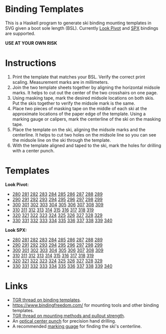 # Binding Templates

This is a Haskell program to generate ski binding
mounting templates in SVG given a boot sole length (BSL).
Currently [Look Pivot](http://www.look-bindings.com/en-ca/products/bindings/open/allmountain-free-expert)
and [SPX](http://www.look-bindings.com/en-ca/products/bindings/open/allmountain-free-expert)
bindings are supported.

**USE AT YOUR OWN RISK**


# Instructions

1. Print the template that matches your BSL.
   Verify the correct print scaling.
   Measurement marks are in millimeters.
2. Join the two template sheets together by aligning the
   horizontal midsole marks.  It helps to cut out the center of
   the two crosshairs on one page.
3. Using masking tape, mark the desired midsole locations
   on both skis.  Put the skis together to verify 
   the midsole mark is the same.
4. Place two pieces of masking tape on the middle of each ski
   at the approximate locations of the paper edge of the template.
   Using a marking gauge or calipers, mark the centerline
   of the ski on the masking tape.
5. Place the template on the ski, aligning the midsole marks
   and the centerline.
   It helps to cut two holes on the midsole line so you can 
   see the midsole line on the ski through the template.
6. With the template aligned and taped to the ski, mark the
   holes for drilling with a center punch.


# Templates

**Look Pivot:**

- [280](https://github.com/tomahawkins/binding-templates/blob/master/pivot/pivot_bsl_280.svg)
  [281](https://github.com/tomahawkins/binding-templates/blob/master/pivot/pivot_bsl_281.svg)
  [282](https://github.com/tomahawkins/binding-templates/blob/master/pivot/pivot_bsl_282.svg)
  [283](https://github.com/tomahawkins/binding-templates/blob/master/pivot/pivot_bsl_283.svg)
  [284](https://github.com/tomahawkins/binding-templates/blob/master/pivot/pivot_bsl_284.svg)
  [285](https://github.com/tomahawkins/binding-templates/blob/master/pivot/pivot_bsl_285.svg)
  [286](https://github.com/tomahawkins/binding-templates/blob/master/pivot/pivot_bsl_286.svg)
  [287](https://github.com/tomahawkins/binding-templates/blob/master/pivot/pivot_bsl_287.svg)
  [288](https://github.com/tomahawkins/binding-templates/blob/master/pivot/pivot_bsl_288.svg)
  [289](https://github.com/tomahawkins/binding-templates/blob/master/pivot/pivot_bsl_289.svg)
- [290](https://github.com/tomahawkins/binding-templates/blob/master/pivot/pivot_bsl_290.svg)
  [291](https://github.com/tomahawkins/binding-templates/blob/master/pivot/pivot_bsl_291.svg)
  [292](https://github.com/tomahawkins/binding-templates/blob/master/pivot/pivot_bsl_292.svg)
  [293](https://github.com/tomahawkins/binding-templates/blob/master/pivot/pivot_bsl_293.svg)
  [294](https://github.com/tomahawkins/binding-templates/blob/master/pivot/pivot_bsl_294.svg)
  [295](https://github.com/tomahawkins/binding-templates/blob/master/pivot/pivot_bsl_295.svg)
  [296](https://github.com/tomahawkins/binding-templates/blob/master/pivot/pivot_bsl_296.svg)
  [297](https://github.com/tomahawkins/binding-templates/blob/master/pivot/pivot_bsl_297.svg)
  [298](https://github.com/tomahawkins/binding-templates/blob/master/pivot/pivot_bsl_298.svg)
  [299](https://github.com/tomahawkins/binding-templates/blob/master/pivot/pivot_bsl_299.svg)
- [300](https://github.com/tomahawkins/binding-templates/blob/master/pivot/pivot_bsl_300.svg)
  [301](https://github.com/tomahawkins/binding-templates/blob/master/pivot/pivot_bsl_301.svg)
  [302](https://github.com/tomahawkins/binding-templates/blob/master/pivot/pivot_bsl_302.svg)
  [303](https://github.com/tomahawkins/binding-templates/blob/master/pivot/pivot_bsl_303.svg)
  [304](https://github.com/tomahawkins/binding-templates/blob/master/pivot/pivot_bsl_304.svg)
  [305](https://github.com/tomahawkins/binding-templates/blob/master/pivot/pivot_bsl_305.svg)
  [306](https://github.com/tomahawkins/binding-templates/blob/master/pivot/pivot_bsl_306.svg)
  [307](https://github.com/tomahawkins/binding-templates/blob/master/pivot/pivot_bsl_307.svg)
  [308](https://github.com/tomahawkins/binding-templates/blob/master/pivot/pivot_bsl_308.svg)
  [309](https://github.com/tomahawkins/binding-templates/blob/master/pivot/pivot_bsl_309.svg)
- [310](https://github.com/tomahawkins/binding-templates/blob/master/pivot/pivot_bsl_310.svg)
  [311](https://github.com/tomahawkins/binding-templates/blob/master/pivot/pivot_bsl_311.svg)
  [312](https://github.com/tomahawkins/binding-templates/blob/master/pivot/pivot_bsl_312.svg)
  [313](https://github.com/tomahawkins/binding-templates/blob/master/pivot/pivot_bsl_313.svg)
  [314](https://github.com/tomahawkins/binding-templates/blob/master/pivot/pivot_bsl_314.svg)
  [315](https://github.com/tomahawkins/binding-templates/blob/master/pivot/pivot_bsl_315.svg)
  [316](https://github.com/tomahawkins/binding-templates/blob/master/pivot/pivot_bsl_316.svg)
  [317](https://github.com/tomahawkins/binding-templates/blob/master/pivot/pivot_bsl_317.svg)
  [318](https://github.com/tomahawkins/binding-templates/blob/master/pivot/pivot_bsl_318.svg)
  [319](https://github.com/tomahawkins/binding-templates/blob/master/pivot/pivot_bsl_319.svg)
- [320](https://github.com/tomahawkins/binding-templates/blob/master/pivot/pivot_bsl_320.svg)
  [321](https://github.com/tomahawkins/binding-templates/blob/master/pivot/pivot_bsl_321.svg)
  [322](https://github.com/tomahawkins/binding-templates/blob/master/pivot/pivot_bsl_322.svg)
  [323](https://github.com/tomahawkins/binding-templates/blob/master/pivot/pivot_bsl_323.svg)
  [324](https://github.com/tomahawkins/binding-templates/blob/master/pivot/pivot_bsl_324.svg)
  [325](https://github.com/tomahawkins/binding-templates/blob/master/pivot/pivot_bsl_325.svg)
  [326](https://github.com/tomahawkins/binding-templates/blob/master/pivot/pivot_bsl_326.svg)
  [327](https://github.com/tomahawkins/binding-templates/blob/master/pivot/pivot_bsl_327.svg)
  [328](https://github.com/tomahawkins/binding-templates/blob/master/pivot/pivot_bsl_328.svg)
  [329](https://github.com/tomahawkins/binding-templates/blob/master/pivot/pivot_bsl_329.svg)
- [330](https://github.com/tomahawkins/binding-templates/blob/master/pivot/pivot_bsl_330.svg)
  [331](https://github.com/tomahawkins/binding-templates/blob/master/pivot/pivot_bsl_331.svg)
  [332](https://github.com/tomahawkins/binding-templates/blob/master/pivot/pivot_bsl_332.svg)
  [333](https://github.com/tomahawkins/binding-templates/blob/master/pivot/pivot_bsl_333.svg)
  [334](https://github.com/tomahawkins/binding-templates/blob/master/pivot/pivot_bsl_334.svg)
  [335](https://github.com/tomahawkins/binding-templates/blob/master/pivot/pivot_bsl_335.svg)
  [336](https://github.com/tomahawkins/binding-templates/blob/master/pivot/pivot_bsl_336.svg)
  [337](https://github.com/tomahawkins/binding-templates/blob/master/pivot/pivot_bsl_337.svg)
  [338](https://github.com/tomahawkins/binding-templates/blob/master/pivot/pivot_bsl_338.svg)
  [339](https://github.com/tomahawkins/binding-templates/blob/master/pivot/pivot_bsl_339.svg)
  [340](https://github.com/tomahawkins/binding-templates/blob/master/pivot/pivot_bsl_340.svg)


**Look SPX:**

- [280](https://github.com/tomahawkins/binding-templates/blob/master/spx/spx_bsl_280.svg)
  [281](https://github.com/tomahawkins/binding-templates/blob/master/spx/spx_bsl_281.svg)
  [282](https://github.com/tomahawkins/binding-templates/blob/master/spx/spx_bsl_282.svg)
  [283](https://github.com/tomahawkins/binding-templates/blob/master/spx/spx_bsl_283.svg)
  [284](https://github.com/tomahawkins/binding-templates/blob/master/spx/spx_bsl_284.svg)
  [285](https://github.com/tomahawkins/binding-templates/blob/master/spx/spx_bsl_285.svg)
  [286](https://github.com/tomahawkins/binding-templates/blob/master/spx/spx_bsl_286.svg)
  [287](https://github.com/tomahawkins/binding-templates/blob/master/spx/spx_bsl_287.svg)
  [288](https://github.com/tomahawkins/binding-templates/blob/master/spx/spx_bsl_288.svg)
  [289](https://github.com/tomahawkins/binding-templates/blob/master/spx/spx_bsl_289.svg)
- [290](https://github.com/tomahawkins/binding-templates/blob/master/spx/spx_bsl_290.svg)
  [291](https://github.com/tomahawkins/binding-templates/blob/master/spx/spx_bsl_291.svg)
  [292](https://github.com/tomahawkins/binding-templates/blob/master/spx/spx_bsl_292.svg)
  [293](https://github.com/tomahawkins/binding-templates/blob/master/spx/spx_bsl_293.svg)
  [294](https://github.com/tomahawkins/binding-templates/blob/master/spx/spx_bsl_294.svg)
  [295](https://github.com/tomahawkins/binding-templates/blob/master/spx/spx_bsl_295.svg)
  [296](https://github.com/tomahawkins/binding-templates/blob/master/spx/spx_bsl_296.svg)
  [297](https://github.com/tomahawkins/binding-templates/blob/master/spx/spx_bsl_297.svg)
  [298](https://github.com/tomahawkins/binding-templates/blob/master/spx/spx_bsl_298.svg)
  [299](https://github.com/tomahawkins/binding-templates/blob/master/spx/spx_bsl_299.svg)
- [300](https://github.com/tomahawkins/binding-templates/blob/master/spx/spx_bsl_300.svg)
  [301](https://github.com/tomahawkins/binding-templates/blob/master/spx/spx_bsl_301.svg)
  [302](https://github.com/tomahawkins/binding-templates/blob/master/spx/spx_bsl_302.svg)
  [303](https://github.com/tomahawkins/binding-templates/blob/master/spx/spx_bsl_303.svg)
  [304](https://github.com/tomahawkins/binding-templates/blob/master/spx/spx_bsl_304.svg)
  [305](https://github.com/tomahawkins/binding-templates/blob/master/spx/spx_bsl_305.svg)
  [306](https://github.com/tomahawkins/binding-templates/blob/master/spx/spx_bsl_306.svg)
  [307](https://github.com/tomahawkins/binding-templates/blob/master/spx/spx_bsl_307.svg)
  [308](https://github.com/tomahawkins/binding-templates/blob/master/spx/spx_bsl_308.svg)
  [309](https://github.com/tomahawkins/binding-templates/blob/master/spx/spx_bsl_309.svg)
- [310](https://github.com/tomahawkins/binding-templates/blob/master/spx/spx_bsl_310.svg)
  [311](https://github.com/tomahawkins/binding-templates/blob/master/spx/spx_bsl_311.svg)
  [312](https://github.com/tomahawkins/binding-templates/blob/master/spx/spx_bsl_312.svg)
  [313](https://github.com/tomahawkins/binding-templates/blob/master/spx/spx_bsl_313.svg)
  [314](https://github.com/tomahawkins/binding-templates/blob/master/spx/spx_bsl_314.svg)
  [315](https://github.com/tomahawkins/binding-templates/blob/master/spx/spx_bsl_315.svg)
  [316](https://github.com/tomahawkins/binding-templates/blob/master/spx/spx_bsl_316.svg)
  [317](https://github.com/tomahawkins/binding-templates/blob/master/spx/spx_bsl_317.svg)
  [318](https://github.com/tomahawkins/binding-templates/blob/master/spx/spx_bsl_318.svg)
  [319](https://github.com/tomahawkins/binding-templates/blob/master/spx/spx_bsl_319.svg)
- [320](https://github.com/tomahawkins/binding-templates/blob/master/spx/spx_bsl_320.svg)
  [321](https://github.com/tomahawkins/binding-templates/blob/master/spx/spx_bsl_321.svg)
  [322](https://github.com/tomahawkins/binding-templates/blob/master/spx/spx_bsl_322.svg)
  [323](https://github.com/tomahawkins/binding-templates/blob/master/spx/spx_bsl_323.svg)
  [324](https://github.com/tomahawkins/binding-templates/blob/master/spx/spx_bsl_324.svg)
  [325](https://github.com/tomahawkins/binding-templates/blob/master/spx/spx_bsl_325.svg)
  [326](https://github.com/tomahawkins/binding-templates/blob/master/spx/spx_bsl_326.svg)
  [327](https://github.com/tomahawkins/binding-templates/blob/master/spx/spx_bsl_327.svg)
  [328](https://github.com/tomahawkins/binding-templates/blob/master/spx/spx_bsl_328.svg)
  [329](https://github.com/tomahawkins/binding-templates/blob/master/spx/spx_bsl_329.svg)
- [330](https://github.com/tomahawkins/binding-templates/blob/master/spx/spx_bsl_330.svg)
  [331](https://github.com/tomahawkins/binding-templates/blob/master/spx/spx_bsl_331.svg)
  [332](https://github.com/tomahawkins/binding-templates/blob/master/spx/spx_bsl_332.svg)
  [333](https://github.com/tomahawkins/binding-templates/blob/master/spx/spx_bsl_333.svg)
  [334](https://github.com/tomahawkins/binding-templates/blob/master/spx/spx_bsl_334.svg)
  [335](https://github.com/tomahawkins/binding-templates/blob/master/spx/spx_bsl_335.svg)
  [336](https://github.com/tomahawkins/binding-templates/blob/master/spx/spx_bsl_336.svg)
  [337](https://github.com/tomahawkins/binding-templates/blob/master/spx/spx_bsl_337.svg)
  [338](https://github.com/tomahawkins/binding-templates/blob/master/spx/spx_bsl_338.svg)
  [339](https://github.com/tomahawkins/binding-templates/blob/master/spx/spx_bsl_339.svg)
  [340](https://github.com/tomahawkins/binding-templates/blob/master/spx/spx_bsl_340.svg)

# Links

- [TGR thread on binding templates](https://www.tetongravity.com/forums/showthread.php/153971-Binding-Mount-Paper-Templates).
- https://www.bindingfreedom.com/ for mounting tools and other binding templates.
- [TGR thread on mounting methods and pullout strength](https://www.tetongravity.com/forums/archive/index.php/t-216051.html).
- An [optical center punch](https://www.leevalley.com/en-us/shop/tools/hand-tools/marking-and-measuring/marking-tools/45502-veritas-optical-center-punch)
  for precision hand drilling.
- A recommended [marking guage](https://www.leevalley.com/en-us/shop/tools/hand-tools/marking-and-measuring/marking-gauges/75849-veritas-micro-adjust-wheel-marking-gauge)
  for finding the ski's centerline.

